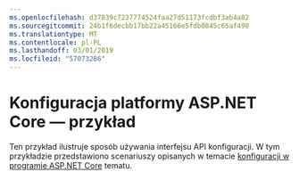 ```yaml
---
ms.openlocfilehash: d37839c7237774524faa27d51173fcdbf3ab4a82
ms.sourcegitcommit: 24b1f6decbb17bb22a45166e5fdb0845c65af498
ms.translationtype: MT
ms.contentlocale: pl-PL
ms.lasthandoff: 03/01/2019
ms.locfileid: "57073286"
---
```

# <a name="aspnet-core-configuration-sample"></a>Konfiguracja platformy ASP.NET Core — przykład

Ten przykład ilustruje sposób używania interfejsu API konfiguracji. W tym przykładzie przedstawiono scenariuszy opisanych w temacie [konfiguracji w programie ASP.NET Core](https://docs.microsoft.com/aspnet/core/fundamentals/configuration) tematu.
